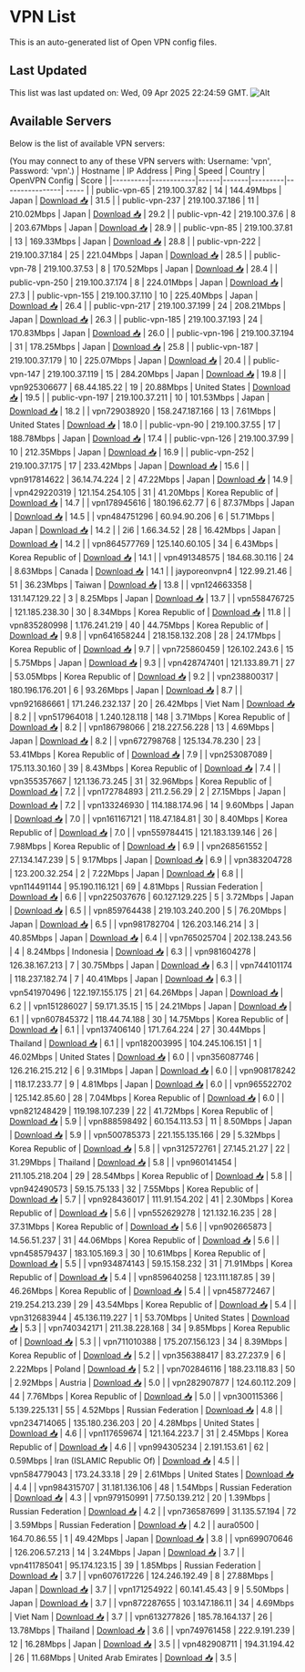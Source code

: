 # VPN List

This is an auto-generated list of Open VPN config files.

## Last Updated

This list was last updated on: Wed, 09 Apr 2025 22:24:59 GMT.
![Alt](https://repobeats.axiom.co/api/embed/186b98318ef1479477931607c1ad7d823f12451f.svg "Repobeats analytics image")

## Available Servers

Below is the list of available VPN servers:

(You may connect to any of these VPN servers with: Username: 'vpn', Password: 'vpn'.)
| Hostname | IP Address | Ping | Speed | Country | OpenVPN Config | Score |
|----------|------------|------|-------|---------|----------------| ----- |
| public-vpn-65 | 219.100.37.82 | 14 | 144.49Mbps | Japan | [Download 📥](./configs/server_0_JP.ovpn) | 31.5 |
| public-vpn-237 | 219.100.37.186 | 11 | 210.02Mbps | Japan | [Download 📥](./configs/server_1_JP.ovpn) | 29.2 |
| public-vpn-42 | 219.100.37.6 | 8 | 203.67Mbps | Japan | [Download 📥](./configs/server_2_JP.ovpn) | 28.9 |
| public-vpn-85 | 219.100.37.81 | 13 | 169.33Mbps | Japan | [Download 📥](./configs/server_3_JP.ovpn) | 28.8 |
| public-vpn-222 | 219.100.37.184 | 25 | 221.04Mbps | Japan | [Download 📥](./configs/server_4_JP.ovpn) | 28.5 |
| public-vpn-78 | 219.100.37.53 | 8 | 170.52Mbps | Japan | [Download 📥](./configs/server_5_JP.ovpn) | 28.4 |
| public-vpn-250 | 219.100.37.174 | 8 | 224.01Mbps | Japan | [Download 📥](./configs/server_6_JP.ovpn) | 27.3 |
| public-vpn-155 | 219.100.37.110 | 10 | 225.40Mbps | Japan | [Download 📥](./configs/server_7_JP.ovpn) | 26.4 |
| public-vpn-217 | 219.100.37.199 | 24 | 208.21Mbps | Japan | [Download 📥](./configs/server_8_JP.ovpn) | 26.3 |
| public-vpn-185 | 219.100.37.193 | 24 | 170.83Mbps | Japan | [Download 📥](./configs/server_9_JP.ovpn) | 26.0 |
| public-vpn-196 | 219.100.37.194 | 31 | 178.25Mbps | Japan | [Download 📥](./configs/server_10_JP.ovpn) | 25.8 |
| public-vpn-187 | 219.100.37.179 | 10 | 225.07Mbps | Japan | [Download 📥](./configs/server_11_JP.ovpn) | 20.4 |
| public-vpn-147 | 219.100.37.119 | 15 | 284.20Mbps | Japan | [Download 📥](./configs/server_12_JP.ovpn) | 19.8 |
| vpn925306677 | 68.44.185.22 | 19 | 20.88Mbps | United States | [Download 📥](./configs/server_13_US.ovpn) | 19.5 |
| public-vpn-197 | 219.100.37.211 | 10 | 101.53Mbps | Japan | [Download 📥](./configs/server_14_JP.ovpn) | 18.2 |
| vpn729038920 | 158.247.187.166 | 13 | 7.61Mbps | United States | [Download 📥](./configs/server_15_US.ovpn) | 18.0 |
| public-vpn-90 | 219.100.37.55 | 17 | 188.78Mbps | Japan | [Download 📥](./configs/server_16_JP.ovpn) | 17.4 |
| public-vpn-126 | 219.100.37.99 | 10 | 212.35Mbps | Japan | [Download 📥](./configs/server_17_JP.ovpn) | 16.9 |
| public-vpn-252 | 219.100.37.175 | 17 | 233.42Mbps | Japan | [Download 📥](./configs/server_18_JP.ovpn) | 15.6 |
| vpn917814622 | 36.14.74.224 | 2 | 47.22Mbps | Japan | [Download 📥](./configs/server_19_JP.ovpn) | 14.9 |
| vpn429220319 | 121.154.254.105 | 31 | 41.20Mbps | Korea Republic of | [Download 📥](./configs/server_20_KR.ovpn) | 14.7 |
| vpn178945616 | 180.196.62.77 | 6 | 87.37Mbps | Japan | [Download 📥](./configs/server_21_JP.ovpn) | 14.5 |
| vpn484751296 | 60.94.90.206 | 6 | 51.71Mbps | Japan | [Download 📥](./configs/server_22_JP.ovpn) | 14.2 |
| 2i6 | 1.66.34.52 | 28 | 16.42Mbps | Japan | [Download 📥](./configs/server_23_JP.ovpn) | 14.2 |
| vpn864577769 | 125.140.60.105 | 34 | 6.43Mbps | Korea Republic of | [Download 📥](./configs/server_24_KR.ovpn) | 14.1 |
| vpn491348575 | 184.68.30.116 | 24 | 8.63Mbps | Canada | [Download 📥](./configs/server_25_CA.ovpn) | 14.1 |
| jayporeonvpn4 | 122.99.21.46 | 51 | 36.23Mbps | Taiwan | [Download 📥](./configs/server_26_TW.ovpn) | 13.8 |
| vpn124663358 | 131.147.129.22 | 3 | 8.25Mbps | Japan | [Download 📥](./configs/server_27_JP.ovpn) | 13.7 |
| vpn558476725 | 121.185.238.30 | 30 | 8.34Mbps | Korea Republic of | [Download 📥](./configs/server_28_KR.ovpn) | 11.8 |
| vpn835280998 | 1.176.241.219 | 40 | 44.75Mbps | Korea Republic of | [Download 📥](./configs/server_29_KR.ovpn) | 9.8 |
| vpn641658244 | 218.158.132.208 | 28 | 24.17Mbps | Korea Republic of | [Download 📥](./configs/server_30_KR.ovpn) | 9.7 |
| vpn725860459 | 126.102.243.6 | 15 | 5.75Mbps | Japan | [Download 📥](./configs/server_31_JP.ovpn) | 9.3 |
| vpn428747401 | 121.133.89.71 | 27 | 53.05Mbps | Korea Republic of | [Download 📥](./configs/server_32_KR.ovpn) | 9.2 |
| vpn238800317 | 180.196.176.201 | 6 | 93.26Mbps | Japan | [Download 📥](./configs/server_33_JP.ovpn) | 8.7 |
| vpn921686661 | 171.246.232.137 | 20 | 26.42Mbps | Viet Nam | [Download 📥](./configs/server_34_VN.ovpn) | 8.2 |
| vpn517964018 | 1.240.128.118 | 148 | 3.71Mbps | Korea Republic of | [Download 📥](./configs/server_35_KR.ovpn) | 8.2 |
| vpn186798066 | 218.227.56.228 | 13 | 4.69Mbps | Japan | [Download 📥](./configs/server_36_JP.ovpn) | 8.2 |
| vpn672798768 | 125.134.78.230 | 23 | 53.41Mbps | Korea Republic of | [Download 📥](./configs/server_37_KR.ovpn) | 7.9 |
| vpn253087089 | 175.113.30.160 | 39 | 8.43Mbps | Korea Republic of | [Download 📥](./configs/server_38_KR.ovpn) | 7.4 |
| vpn355357667 | 121.136.73.245 | 31 | 32.96Mbps | Korea Republic of | [Download 📥](./configs/server_39_KR.ovpn) | 7.2 |
| vpn172784893 | 211.2.56.29 | 2 | 27.15Mbps | Japan | [Download 📥](./configs/server_40_JP.ovpn) | 7.2 |
| vpn133246930 | 114.188.174.96 | 14 | 9.60Mbps | Japan | [Download 📥](./configs/server_41_JP.ovpn) | 7.0 |
| vpn161167121 | 118.47.184.81 | 30 | 8.40Mbps | Korea Republic of | [Download 📥](./configs/server_42_KR.ovpn) | 7.0 |
| vpn559784415 | 121.183.139.146 | 26 | 7.98Mbps | Korea Republic of | [Download 📥](./configs/server_43_KR.ovpn) | 6.9 |
| vpn268561552 | 27.134.147.239 | 5 | 9.17Mbps | Japan | [Download 📥](./configs/server_44_JP.ovpn) | 6.9 |
| vpn383204728 | 123.200.32.254 | 2 | 7.22Mbps | Japan | [Download 📥](./configs/server_45_JP.ovpn) | 6.8 |
| vpn114491144 | 95.190.116.121 | 69 | 4.81Mbps | Russian Federation | [Download 📥](./configs/server_46_RU.ovpn) | 6.6 |
| vpn225037676 | 60.127.129.225 | 5 | 3.72Mbps | Japan | [Download 📥](./configs/server_47_JP.ovpn) | 6.5 |
| vpn859764438 | 219.103.240.200 | 5 | 76.20Mbps | Japan | [Download 📥](./configs/server_48_JP.ovpn) | 6.5 |
| vpn981782704 | 126.203.146.214 | 3 | 40.85Mbps | Japan | [Download 📥](./configs/server_49_JP.ovpn) | 6.4 |
| vpn765025704 | 202.138.243.56 | 4 | 8.24Mbps | Indonesia | [Download 📥](./configs/server_50_ID.ovpn) | 6.3 |
| vpn981604278 | 126.38.167.213 | 7 | 30.75Mbps | Japan | [Download 📥](./configs/server_51_JP.ovpn) | 6.3 |
| vpn744101174 | 118.237.182.74 | 7 | 40.41Mbps | Japan | [Download 📥](./configs/server_52_JP.ovpn) | 6.3 |
| vpn541970496 | 122.197.155.175 | 21 | 64.26Mbps | Japan | [Download 📥](./configs/server_53_JP.ovpn) | 6.2 |
| vpn151286027 | 59.171.35.15 | 15 | 24.21Mbps | Japan | [Download 📥](./configs/server_54_JP.ovpn) | 6.1 |
| vpn607845372 | 118.44.74.188 | 30 | 14.75Mbps | Korea Republic of | [Download 📥](./configs/server_55_KR.ovpn) | 6.1 |
| vpn137406140 | 171.7.64.224 | 27 | 30.44Mbps | Thailand | [Download 📥](./configs/server_56_TH.ovpn) | 6.1 |
| vpn182003995 | 104.245.106.151 | 1 | 46.02Mbps | United States | [Download 📥](./configs/server_57_US.ovpn) | 6.0 |
| vpn356087746 | 126.216.215.212 | 6 | 9.31Mbps | Japan | [Download 📥](./configs/server_58_JP.ovpn) | 6.0 |
| vpn908178242 | 118.17.233.77 | 9 | 4.81Mbps | Japan | [Download 📥](./configs/server_59_JP.ovpn) | 6.0 |
| vpn965522702 | 125.142.85.60 | 28 | 7.04Mbps | Korea Republic of | [Download 📥](./configs/server_60_KR.ovpn) | 6.0 |
| vpn821248429 | 119.198.107.239 | 22 | 41.72Mbps | Korea Republic of | [Download 📥](./configs/server_61_KR.ovpn) | 5.9 |
| vpn888598492 | 60.154.113.53 | 11 | 8.50Mbps | Japan | [Download 📥](./configs/server_62_JP.ovpn) | 5.9 |
| vpn500785373 | 221.155.135.166 | 29 | 5.32Mbps | Korea Republic of | [Download 📥](./configs/server_63_KR.ovpn) | 5.8 |
| vpn312572761 | 27.145.21.27 | 22 | 31.29Mbps | Thailand | [Download 📥](./configs/server_64_TH.ovpn) | 5.8 |
| vpn960141454 | 211.105.218.204 | 29 | 28.54Mbps | Korea Republic of | [Download 📥](./configs/server_65_KR.ovpn) | 5.8 |
| vpn942490573 | 59.15.75.133 | 32 | 7.55Mbps | Korea Republic of | [Download 📥](./configs/server_66_KR.ovpn) | 5.7 |
| vpn928436017 | 111.91.154.202 | 41 | 2.30Mbps | Korea Republic of | [Download 📥](./configs/server_67_KR.ovpn) | 5.6 |
| vpn552629278 | 121.132.16.235 | 28 | 37.31Mbps | Korea Republic of | [Download 📥](./configs/server_68_KR.ovpn) | 5.6 |
| vpn902665873 | 14.56.51.237 | 31 | 44.06Mbps | Korea Republic of | [Download 📥](./configs/server_69_KR.ovpn) | 5.6 |
| vpn458579437 | 183.105.169.3 | 30 | 10.61Mbps | Korea Republic of | [Download 📥](./configs/server_70_KR.ovpn) | 5.5 |
| vpn934874143 | 59.15.158.232 | 31 | 71.91Mbps | Korea Republic of | [Download 📥](./configs/server_71_KR.ovpn) | 5.4 |
| vpn859640258 | 123.111.187.85 | 39 | 46.26Mbps | Korea Republic of | [Download 📥](./configs/server_72_KR.ovpn) | 5.4 |
| vpn458772467 | 219.254.213.239 | 29 | 43.54Mbps | Korea Republic of | [Download 📥](./configs/server_73_KR.ovpn) | 5.4 |
| vpn312683944 | 45.136.119.227 | 1 | 53.70Mbps | United States | [Download 📥](./configs/server_74_US.ovpn) | 5.3 |
| vpn740342171 | 211.38.228.168 | 34 | 9.85Mbps | Korea Republic of | [Download 📥](./configs/server_75_KR.ovpn) | 5.3 |
| vpn711010388 | 175.207.156.123 | 34 | 8.39Mbps | Korea Republic of | [Download 📥](./configs/server_76_KR.ovpn) | 5.2 |
| vpn356388417 | 83.27.237.9 | 6 | 2.22Mbps | Poland | [Download 📥](./configs/server_77_PL.ovpn) | 5.2 |
| vpn702846116 | 188.23.118.83 | 50 | 2.92Mbps | Austria | [Download 📥](./configs/server_78_AT.ovpn) | 5.0 |
| vpn282907877 | 124.60.112.209 | 44 | 7.76Mbps | Korea Republic of | [Download 📥](./configs/server_79_KR.ovpn) | 5.0 |
| vpn300115366 | 5.139.225.131 | 55 | 4.52Mbps | Russian Federation | [Download 📥](./configs/server_80_RU.ovpn) | 4.8 |
| vpn234714065 | 135.180.236.203 | 20 | 4.28Mbps | United States | [Download 📥](./configs/server_81_US.ovpn) | 4.6 |
| vpn117659674 | 121.164.223.7 | 31 | 2.45Mbps | Korea Republic of | [Download 📥](./configs/server_82_KR.ovpn) | 4.6 |
| vpn994305234 | 2.191.153.61 | 62 | 0.59Mbps | Iran (ISLAMIC Republic Of) | [Download 📥](./configs/server_83_IR.ovpn) | 4.5 |
| vpn584779043 | 173.24.33.18 | 29 | 2.61Mbps | United States | [Download 📥](./configs/server_84_US.ovpn) | 4.4 |
| vpn984315707 | 31.181.136.106 | 48 | 1.54Mbps | Russian Federation | [Download 📥](./configs/server_85_RU.ovpn) | 4.3 |
| vpn979150991 | 77.50.139.212 | 20 | 1.39Mbps | Russian Federation | [Download 📥](./configs/server_86_RU.ovpn) | 4.2 |
| vpn736587699 | 31.135.57.194 | 72 | 3.59Mbps | Russian Federation | [Download 📥](./configs/server_87_RU.ovpn) | 4.2 |
| aura0500 | 164.70.86.55 | 1 | 49.42Mbps | Japan | [Download 📥](./configs/server_88_JP.ovpn) | 3.8 |
| vpn699070646 | 126.206.57.213 | 14 | 3.24Mbps | Japan | [Download 📥](./configs/server_89_JP.ovpn) | 3.7 |
| vpn411785041 | 95.174.123.15 | 39 | 1.85Mbps | Russian Federation | [Download 📥](./configs/server_90_RU.ovpn) | 3.7 |
| vpn607617226 | 124.246.192.49 | 8 | 27.88Mbps | Japan | [Download 📥](./configs/server_91_JP.ovpn) | 3.7 |
| vpn171254922 | 60.141.45.43 | 9 | 5.50Mbps | Japan | [Download 📥](./configs/server_92_JP.ovpn) | 3.7 |
| vpn872287655 | 103.147.186.11 | 34 | 4.69Mbps | Viet Nam | [Download 📥](./configs/server_93_VN.ovpn) | 3.7 |
| vpn613277826 | 185.78.164.137 | 26 | 13.78Mbps | Thailand | [Download 📥](./configs/server_94_TH.ovpn) | 3.6 |
| vpn749761458 | 222.9.191.239 | 12 | 16.28Mbps | Japan | [Download 📥](./configs/server_95_JP.ovpn) | 3.5 |
| vpn482908711 | 194.31.194.42 | 26 | 11.68Mbps | United Arab Emirates | [Download 📥](./configs/server_96_AE.ovpn) | 3.5 |

